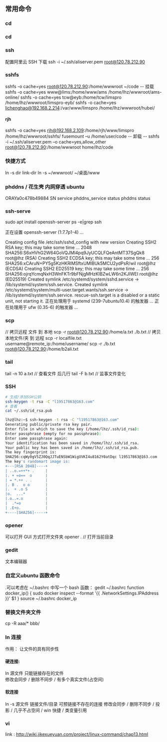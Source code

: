 ## 常用命令

### cd
### cd
### ssh
配置阿里云 SSH  下载
ssh -i ~/.ssh/aliserver.pem root@120.78.212.90
###  sshfs
sshfs  -o cache=yes root@120.78.212.90:/home/wwwroot ~/code     -- 挂载
sshfs  -o cache=yes www@lims:/home/www/ams /home/lhz/wwwroot/ams-online/
sshfs  -o cache=yes tcw@eyb:/home/tcw/limspro /home/lhz/wwwroot/limspro-eyb/
sshfs  -o cache=yes lichenghao@192.168.2.214:/var/www/limspro /home/lhz/wwwroot/hubei/
#### rjh
sshfs  -o cache=yes rjh@192.168.2.109:/home/rjh/www/limspro /home/lhz/wwwroot/sshfs/
fusemount –u /home/user/code -- 卸载
-- sshfs  -i ~/.ssh/aliserver.pem  –o cache=yes,allow_other root@120.78.212.90:/home/wwwroot home/lhz/code
### 快捷方式
ln -s  dir link-dir
ln -s ~/wwwroot/ ~/桌面/www
### phddns / 花生壳 内网穿透 ubuntu
ORAYa0c478b49884 SN
service phddns_service  status
phddns status 

### ssh-serve

sudo apt install openssh-server
ps -e|grep ssh

正在设置 openssh-server (1:7.7p1-4) ...

Creating config file /etc/ssh/sshd_config with new version
Creating SSH2 RSA key; this may take some time ...
2048 SHA256:S6xHVhG2W64GoVQJMl4pq9JyUCQLFQeAntMT37SgQk8 root@lhz (RSA)
Creating SSH2 ECDSA key; this may take some time ...
256 SHA256:xCAruN+PY5g5KzHKRlMSftxUMlBUk5MCU2ydPsR/wiI root@lhz (ECDSA)
Creating SSH2 ED25519 key; this may take some time ...
256 SHA256:ojrqYcmqNxH3WnFKTr9bFNjgMHzKIBZwLW6n2KJlWEI root@lhz (ED25519)
Created symlink /etc/systemd/system/sshd.service → /lib/systemd/system/ssh.service.
Created symlink /etc/systemd/system/multi-user.target.wants/ssh.service → /lib/systemd/system/ssh.service.
rescue-ssh.target is a disabled or a static unit, not starting it.
正在处理用于 systemd (239-7ubuntu10.4) 的触发器 ...
正在处理用于 ufw (0.35-6) 的触发器 ...

### scp
// 拷贝远程 文件 到 本地
scp -r root@120.78.212.90:/home/a.txt ./b.txt
// 拷贝本地文件/夹 到 远程
scp -r localfile.txt username@remote_ip:/home/username/
scp -r ./b.txt  root@120.78.212.90:/home/b2ali.txt

### tail
tail -n 10 a.txt // 查看文件 后几行
tail -F b.txt  // 监事文件变化

### SSH

```bash
# 生成/添加SSH公钥
ssh-keygen -t rsa -C "l19517863@163.com"
# 查看
cat ~/.ssh/id_rsa.pub

lhz@lhz:~$ ssh-keygen -t rsa -C "l19517863@163.com"
Generating public/private rsa key pair.
Enter file in which to save the key (/home/lhz/.ssh/id_rsa):    
Enter passphrase (empty for no passphrase): 
Enter same passphrase again: 
Your identification has been saved in /home/lhz/.ssh/id_rsa.
Your public key has been saved in /home/lhz/.ssh/id_rsa.pub.
The key fingerprint is:
SHA256:cqWy0gV5ZJ0QqJJTuENSbW1WigUVKI4u8162Y0atDqc l19517863@163.com
The key's randomart image is:
+---[RSA 2048]----+
| ..o.=++*+ .     |
|. + =o==  o      |
| = *.++ . .      |
|. B .  o o       |
|.  + .o S        |
|o.  ...*         |
|.o..=.o          |
|  .*=o           |
| .E+o.           |
+----[SHA256]-----+


```


### opener 
可以打开 GUI 方式打开文件夹
opener .  // 打开当前目录

### gedit 
文本编辑器

### 自定义ubuntu 函数命令

.可以考虑在 ~/.bashrc 中写一个 bash 函数：
gedit ~/.bashrc
function docker_ip() {
    sudo docker inspect --format '{{ .NetworkSettings.IPAddress }}' $1
}
source ~/.bashrc 
docker_ip <container-ID>

### 替换文件夹文件 
cp -R aaa/* bbb/

### ln 连接
作用： 让文件的具有同步性
#### 硬连接: 
ln 源文件 只能链接存在的文件  
修改会同步 / 删除不同步 / 有多个真实文件(占空间)
#### 软连接
ln -s 源文件 链接文件/目录 可预链接不存在的连接
修改会同步 / 删除不同步 / 投影 / 几乎不占空间  / win 快捷 / 类变量引用

### vi 
link : http://wiki.jikexueyuan.com/project/linux-command/chap13.html